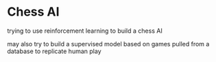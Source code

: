 # Chess AI

trying to use reinforcement learning to build a chess AI

may also try to build a supervised model based on games pulled from a database to replicate human play
